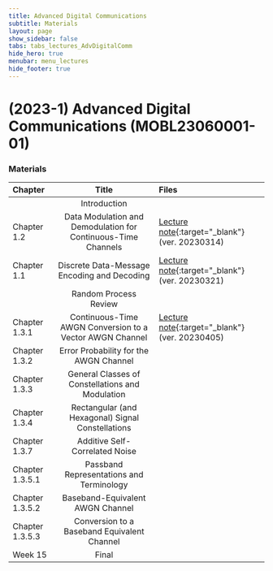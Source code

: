 ```yaml
---
title: Advanced Digital Communications
subtitle: Materials
layout: page
show_sidebar: false
tabs: tabs_lectures_AdvDigitalComm
hide_hero: true
menubar: menu_lectures
hide_footer: true
---
```


# (2023-1) Advanced Digital Communications (MOBL23060001-01)

### Materials

<!--Please check out the [Hanbat University LMS](https://cyber.hanbat.ac.kr){:target="_blank"}-->

| Chapter | Title | Files |
|:---|:---:|:---|
|  | Introduction |  |
| Chapter 1.2 | Data Modulation and Demodulation for Continuous-Time Channels | [Lecture note](https://drive.google.com/file/d/1ObHDbhVfUoIDfP_H5RVeBNmFsq2Ljjjq/view?usp=sharing){:target="_blank"} (ver. 20230314) |
| Chapter 1.1 | Discrete Data-Message Encoding and Decoding | [Lecture note](https://drive.google.com/file/d/12kNkYi9ceSeavCCzF3i_U9rFNkr3SPpG/view?usp=sharing){:target="_blank"} (ver. 20230321) |
|  | Random Process Review |  |
| Chapter 1.3.1 | Continuous-Time AWGN Conversion to a Vector AWGN Channel | [Lecture note](https://drive.google.com/file/d/1WxYLrc8vraYE1OFhIoVmGgNSOBSuMwg8/view?usp=sharing){:target="_blank"} (ver. 20230405) |
| Chapter 1.3.2 | Error Probability for the AWGN Channel |  |
| Chapter 1.3.3 | General Classes of Constellations and Modulation |  |
| Chapter 1.3.4 | Rectangular (and Hexagonal) Signal Constellations |  |
| Chapter 1.3.7 | Additive Self-Correlated Noise |  |
| Chapter 1.3.5.1 | Passband Representations and Terminology |  |
| Chapter 1.3.5.2 | Baseband-Equivalent AWGN Channel |  |
| Chapter 1.3.5.3 | Conversion to a Baseband Equivalent Channel |  |
| Week 15 | Final |  |